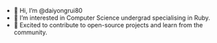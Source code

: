 - 👋 Hi, I’m @daiyongrui80
- 👀 I’m interested in Computer Science undergrad specialising in Ruby. 
- 🌱 Excited to contribute to open-source projects and learn from the community.
